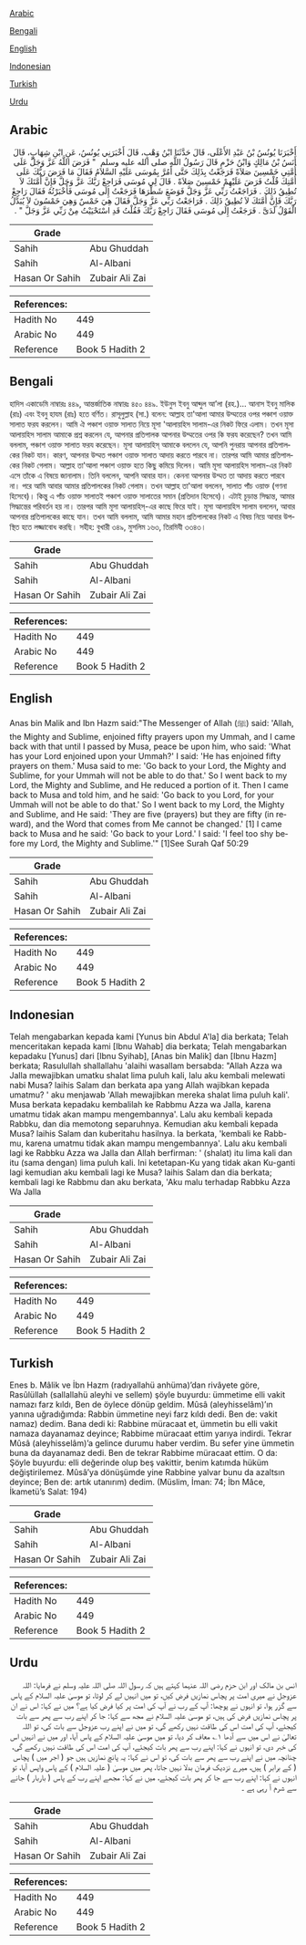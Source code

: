 [Arabic](#arabic)

[Bengali](#bengali)

[English](#english)

[Indonesian](#indonesian)

[Turkish](#turkish)

[Urdu](#urdu)

## Arabic


<div dir="rtl" lang="ar" style={{fontSize:'larger',backgroundColor:'#f8f9fa',padding:20}}>
أَخْبَرَنَا يُونُسُ بْنُ عَبْدِ الأَعْلَى، قَالَ حَدَّثَنَا ابْنُ وَهْبٍ، قَالَ أَخْبَرَنِي يُونُسُ، عَنِ ابْنِ شِهَابٍ، قَالَ أَنَسُ بْنُ مَالِكٍ وَابْنُ حَزْمٍ قَالَ رَسُولُ اللَّهِ صلى الله عليه وسلم ‏ "‏ فَرَضَ اللَّهُ عَزَّ وَجَلَّ عَلَى أُمَّتِي خَمْسِينَ صَلاَةً فَرَجَعْتُ بِذَلِكَ حَتَّى أَمُرَّ بِمُوسَى عَلَيْهِ السَّلاَمُ فَقَالَ مَا فَرَضَ رَبُّكَ عَلَى أُمَّتِكَ قُلْتُ فَرَضَ عَلَيْهِمْ خَمْسِينَ صَلاَةً ‏.‏ قَالَ لِي مُوسَى فَرَاجِعْ رَبَّكَ عَزَّ وَجَلَّ فَإِنَّ أُمَّتَكَ لاَ تُطِيقُ ذَلِكَ ‏.‏ فَرَاجَعْتُ رَبِّي عَزَّ وَجَلَّ فَوَضَعَ شَطْرَهَا فَرَجَعْتُ إِلَى مُوسَى فَأَخْبَرْتُهُ فَقَالَ رَاجِعْ رَبَّكَ فَإِنَّ أُمَّتَكَ لاَ تُطِيقُ ذَلِكَ ‏.‏ فَرَاجَعْتُ رَبِّي عَزَّ وَجَلَّ فَقَالَ هِيَ خَمْسٌ وَهِيَ خَمْسُونَ لاَ يُبَدَّلُ الْقَوْلُ لَدَىَّ ‏.‏ فَرَجَعْتُ إِلَى مُوسَى فَقَالَ رَاجِعْ رَبَّكَ فَقُلْتُ قَدِ اسْتَحْيَيْتُ مِنْ رَبِّي عَزَّ وَجَلَّ ‏"‏ ‏.‏
</div>
<div style={{backgroundColor:'#f8f9fa',padding:20, marginBottom: 10}}><table> <thead> <tr> <th>Grade</th> <th></th> </tr> </thead> <tbody> <tr><td>Sahih</td><td>Abu Ghuddah</td></tr><tr><td>Sahih</td><td>Al-Albani</td></tr><tr><td>Hasan Or Sahih</td><td>Zubair Ali Zai</td></tr></tbody></table><table> <thead> <tr> <th>References:</th> <th></th> </tr> </thead> <tbody><tr><td>Hadith No</td><td>449</td></tr><tr><td>Arabic No</td><td>449</td></tr><tr><td>Reference</td><td>Book 5 Hadith 2</td></tr></tbody></table></div>

## Bengali


<div dir="ltr" lang="bn" style={{fontSize:'larger',backgroundColor:'#f8f9fa',padding:20}}>
হাদিস একাডেমি নাম্বারঃ ৪৪৯, আন্তর্জাতিক নাম্বারঃ ৪৫০ ৪৪৯. ইউনুস ইবনু আব্দুল আ’লা (রহ.)… আনাস ইবনু মালিক (রাঃ) এবং ইবনু হাযম (রাঃ) হতে বর্ণিত। রাসূলুল্লাহ (সা.) বলেন: আল্লাহ তা'আলা আমার উম্মতের ওপর পঞ্চাশ ওয়াক্ত সালাত ফরয করলেন। আমি ঐ পঞ্চাশ ওয়াক্ত সালাত নিয়ে মূসা 'আলায়হিস সালাম-এর নিকট ফিরে এলাম। তখন মূসা আলায়হিস সালাম আমাকে প্রশ্ন করলেন যে, আপনার প্রতিপালক আপনার উম্মতের ওপর কি ফরয করেছেন? তখন আমি বললাম, পঞ্চাশ ওয়াক্ত সালাত ফরয করেছেন। মূসা আলায়হিস্ আমাকে বললেন যে, আপনি পুনরায় আপনার প্রতিপালকের নিকট যান। কারণ, আপনার উম্মত পঞ্চাশ ওয়াক্ত সালাত আদায় করতে পারবে না। তারপর আমি আমার প্রতিপালকের নিকট গেলাম। আল্লাহ তা'আলা পঞ্চাশ ওয়াক্ত হতে কিছু কমিয়ে দিলেন। আমি মূসা আলায়হিস সালাম-এর নিকট এসে তাঁকে এ বিষয়ে জানালাম। তিনি বললেন, আপনি আবার যান। কেননা আপনার উম্মত তা আদায় করতে পারবে না। পরে আমি আবার আমার প্রতিপালকের নিকট গেলাম। তখন আল্লাহ তা'আলা বললেন, সালাত পাঁচ ওয়াক্ত (গণনা হিসেবে)। কিন্তু এ পাঁচ ওয়াক্ত সালাতই পঞ্চাশ ওয়াক্ত সালাতের সমান (প্রতিদান হিসেবে)। এটাই চূড়ান্ত সিদ্ধান্ত, আমার সিদ্ধান্তের পরিবর্তন হয় না। তারপর আমি মূসা আলায়হিস্-এর কাছে ফিরে যাই। মূসা আলায়হিস সালাম বললেন, আবার আপনার প্রতিপালকের কাছে যান। তখন আমি বললাম, আমি আমার মহান প্রতিপালকের নিকট এ বিষয় নিয়ে আবার উপস্থিত হতে লজ্জাবোধ করছি। সহীহ: বুখারী ৩৪৯, মুসলিম ১৬৩, তিরমিযী ৩৩৪৩।
</div>
<div style={{backgroundColor:'#f8f9fa',padding:20, marginBottom: 10}}><table> <thead> <tr> <th>Grade</th> <th></th> </tr> </thead> <tbody> <tr><td>Sahih</td><td>Abu Ghuddah</td></tr><tr><td>Sahih</td><td>Al-Albani</td></tr><tr><td>Hasan Or Sahih</td><td>Zubair Ali Zai</td></tr></tbody></table><table> <thead> <tr> <th>References:</th> <th></th> </tr> </thead> <tbody><tr><td>Hadith No</td><td>449</td></tr><tr><td>Arabic No</td><td>449</td></tr><tr><td>Reference</td><td>Book 5 Hadith 2</td></tr></tbody></table></div>

## English


<div dir="ltr" lang="en" style={{fontSize:'larger',backgroundColor:'#f8f9fa',padding:20}}>
Anas bin Malik and Ibn Hazm said:"The Messenger of Allah (ﷺ) said: 'Allah, the Mighty and Sublime, enjoined fifty prayers upon my Ummah, and I came back with that until I passed by Musa, peace be upon him, who said: 'What has your Lord enjoined upon your Ummah?' I said: 'He has enjoined fifty prayers on them.' Musa said to me: 'Go back to your Lord, the Mighty and Sublime, for your Ummah will not be able to do that.' So I went back to my Lord, the Mighty and Sublime, and He reduced a portion of it. Then I came back to Musa and told him, and he said: 'Go back to you Lord, for your Ummah will not be able to do that.' So I went back to my Lord, the Mighty and Sublime, and He said: 'They are five (prayers) but they are fifty (in reward), and the Word that comes from Me cannot be changed.' [1] I came back to Musa and he said: 'Go back to your Lord.' I said: 'I feel too shy before my Lord, the Mighty and Sublime.'" [1]See Surah Qaf 50:29
</div>
<div style={{backgroundColor:'#f8f9fa',padding:20, marginBottom: 10}}><table> <thead> <tr> <th>Grade</th> <th></th> </tr> </thead> <tbody> <tr><td>Sahih</td><td>Abu Ghuddah</td></tr><tr><td>Sahih</td><td>Al-Albani</td></tr><tr><td>Hasan Or Sahih</td><td>Zubair Ali Zai</td></tr></tbody></table><table> <thead> <tr> <th>References:</th> <th></th> </tr> </thead> <tbody><tr><td>Hadith No</td><td>449</td></tr><tr><td>Arabic No</td><td>449</td></tr><tr><td>Reference</td><td>Book 5 Hadith 2</td></tr></tbody></table></div>

## Indonesian


<div dir="ltr" lang="id" style={{fontSize:'larger',backgroundColor:'#f8f9fa',padding:20}}>
Telah mengabarkan kepada kami [Yunus bin Abdul A'la] dia berkata; Telah menceritakan kepada kami [Ibnu Wahab] dia berkata; Telah mengabarkan kepadaku [Yunus] dari [Ibnu Syihab], [Anas bin Malik] dan [Ibnu Hazm] berkata; Rasulullah shallallahu 'alaihi wasallam bersabda: "Allah Azza wa Jalla mewajibkan umatku shalat lima puluh kali, lalu aku kembali melewati nabi Musa? laihis Salam dan berkata apa yang Allah wajibkan kepada umatmu? ' aku menjawab 'Allah mewajibkan mereka shalat lima puluh kali'. Musa berkata kepadaku kembalilah ke Rabbmu Azza wa Jalla, karena umatmu tidak akan mampu mengembannya'. Lalu aku kembali kepada Rabbku, dan dia memotong separuhnya. Kemudian aku kembali kepada Musa? laihis Salam dan kuberitahu hasilnya. Ia berkata, 'kembali ke Rabb-mu, karena umatmu tidak akan mampu mengembannya'. Lalu aku kembali lagi ke Rabbku Azza wa Jalla dan Allah berfirman: ' (shalat) itu lima kali dan itu (sama dengan) lima puluh kali. Ini ketetapan-Ku yang tidak akan Ku-ganti lagi kemudian aku kembali lagi ke Musa? laihis Salam dan dia berkata; kembali lagi ke Rabbmu dan aku berkata, 'Aku malu terhadap Rabbku Azza Wa Jalla
</div>
<div style={{backgroundColor:'#f8f9fa',padding:20, marginBottom: 10}}><table> <thead> <tr> <th>Grade</th> <th></th> </tr> </thead> <tbody> <tr><td>Sahih</td><td>Abu Ghuddah</td></tr><tr><td>Sahih</td><td>Al-Albani</td></tr><tr><td>Hasan Or Sahih</td><td>Zubair Ali Zai</td></tr></tbody></table><table> <thead> <tr> <th>References:</th> <th></th> </tr> </thead> <tbody><tr><td>Hadith No</td><td>449</td></tr><tr><td>Arabic No</td><td>449</td></tr><tr><td>Reference</td><td>Book 5 Hadith 2</td></tr></tbody></table></div>

## Turkish


<div dir="ltr" lang="tr" style={{fontSize:'larger',backgroundColor:'#f8f9fa',padding:20}}>
Enes b. Mâlik ve İbn Hazm (radıyallahü anhüma)’dan rivâyete göre, Rasûlüllah (sallallahü aleyhi ve sellem) şöyle buyurdu: ümmetime elli vakit namazı farz kıldı, Ben de öylece dönüp geldim. Mûsâ (aleyhisselâm)’ın yanına uğradığımda: Rabbin ümmetine neyi farz kıldı dedi. Ben de: vakit namaz) dedim. Bana dedi ki: Rabbine müracaat et, ümmetin bu elli vakit namaza dayanamaz deyince; Rabbime müracaat ettim yarıya indirdi. Tekrar Mûsâ (aleyhisselâm)’a gelince durumu haber verdim. Bu sefer yine ümmetin buna da dayanamaz dedi. Ben de tekrar Rabbime müracaat ettim. O da: Şöyle buyurdu: elli değerinde olup beş vakittir, benim katımda hüküm değiştirilemez. Mûsâ’ya dönüşümde yine Rabbine yalvar bunu da azaltsın deyince; Ben de: artık utanırım) dedim. (Müslim, İman: 74; İbn Mâce, İkametü’s Salat: 194)
</div>
<div style={{backgroundColor:'#f8f9fa',padding:20, marginBottom: 10}}><table> <thead> <tr> <th>Grade</th> <th></th> </tr> </thead> <tbody> <tr><td>Sahih</td><td>Abu Ghuddah</td></tr><tr><td>Sahih</td><td>Al-Albani</td></tr><tr><td>Hasan Or Sahih</td><td>Zubair Ali Zai</td></tr></tbody></table><table> <thead> <tr> <th>References:</th> <th></th> </tr> </thead> <tbody><tr><td>Hadith No</td><td>449</td></tr><tr><td>Arabic No</td><td>449</td></tr><tr><td>Reference</td><td>Book 5 Hadith 2</td></tr></tbody></table></div>

## Urdu


<div dir="rtl" lang="ur" style={{fontSize:'larger',backgroundColor:'#f8f9fa',padding:20}}>
انس بن مالک اور ابن حزم رضی اللہ عنہما کہتے ہیں کہ رسول اللہ صلی اللہ علیہ وسلم نے فرمایا: اللہ عزوجل نے میری امت پر پچاس نمازیں فرض کیں، تو میں انہیں لے کر لوٹا، تو موسیٰ علیہ السلام کے پاس سے گزر ہوا، تو انہوں نے پوچھا: آپ کے رب نے آپ کی امت پر کیا فرض کیا ہے؟ میں نے کہا: اس نے ان پر پچاس نمازیں فرض کی ہیں، تو موسیٰ علیہ السلام نے مجھ سے کہا: جا کر اپنے رب سے پھر سے بات کیجئے، آپ کی امت اس کی طاقت نہیں رکھے گی، تو میں نے اپنے رب عزوجل سے بات کی، تو اللہ تعالیٰ نے اس میں سے آدھا ۱؎ معاف کر دیا، تو میں موسیٰ علیہ السلام کے پاس آیا، اور میں نے انہیں اس کی خبر دی، تو انہوں نے کہا: اپنے رب سے پھر بات کیجئے، آپ کی امت اس کی طاقت نہیں رکھے گی، چنانچہ میں نے اپنے رب سے پھر سے بات کی، تو اس نے کہا: یہ پانچ نمازیں ہیں جو ( اجر میں ) پچاس ( کے برابر ) ہیں، میرے نزدیک فرمان بدلا نہیں جاتا، پھر میں موسیٰ ( علیہ السلام ) کے پاس واپس آیا، تو انہوں نے کہا: اپنے رب سے جا کر پھر بات کیجئے، میں نے کہا: مجھے اپنے رب کے پاس ( باربار ) جانے سے شرم آ رہی ہے ۔
</div>
<div style={{backgroundColor:'#f8f9fa',padding:20, marginBottom: 10}}><table> <thead> <tr> <th>Grade</th> <th></th> </tr> </thead> <tbody> <tr><td>Sahih</td><td>Abu Ghuddah</td></tr><tr><td>Sahih</td><td>Al-Albani</td></tr><tr><td>Hasan Or Sahih</td><td>Zubair Ali Zai</td></tr></tbody></table><table> <thead> <tr> <th>References:</th> <th></th> </tr> </thead> <tbody><tr><td>Hadith No</td><td>449</td></tr><tr><td>Arabic No</td><td>449</td></tr><tr><td>Reference</td><td>Book 5 Hadith 2</td></tr></tbody></table></div>